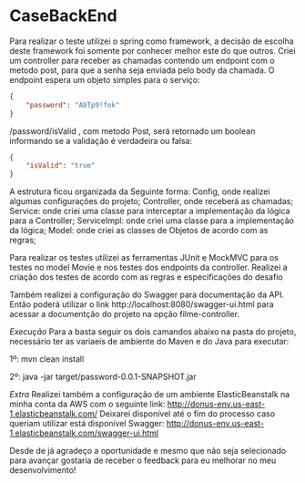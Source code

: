 # CaseBackEnd

Para realizar o teste utilizei o spring como framework, a decisão de escolha deste framework foi somente por conhecer melhor este do que outros.
Criei um controller para receber as chamadas contendo um endpoint com o metodo post, para que a senha seja enviada pelo body da chamada.
O endpoint espera um objeto simples para o serviço:
```json
{
	"password": "AbTp9!fok"
}
```

/password/isValid , com metodo Post, será retornado um boolean informando se a validação é verdadeira ou falsa:

```json
{
	"isValid": "true"
}
```

A estrutura ficou organizada da Seguinte forma:
Config, onde realizei algumas configurações do projeto;
Controller, onde receberá as chamadas;
Service: onde criei uma classe para interceptar a implementação da lógica para a Controller;
ServiceImpl: onde criei uma classe para a implementação da lógica;
Model: onde criei as classes de Objetos de acordo com as regras;

Para realizar os testes utilizei as ferramentas JUnit e MockMVC para os testes no model Movie e nos testes dos endpoints da controller.
Realizei a criação dos testes de acordo com as regras e especificações do desafio

Também realizei a configuração do Swagger para documentação da API.
Então poderá utilizar o link http://localhost:8080/swagger-ui.html para acessar a documentção do projeto na opção filme-controller.

*Execução*
Para a basta seguir os dois camandos abaixo na pasta do projeto, necessário ter as variaeis de ambiente do Maven e do Java para executar:

1º:
mvn clean install

2º:
java -jar target/password-0.0.1-SNAPSHOT.jar

*Extra*
Realizei também a configuração de um ambiente ElasticBeanstalk na minha conta da AWS com o seguinte link:
http://donus-env.us-east-1.elasticbeanstalk.com/
Deixarei disponível até o fim do processo caso queriam utilizar está disponível 
Swagger:
http://donus-env.us-east-1.elasticbeanstalk.com/swagger-ui.html


Desde de já agradeço a oportunidade e mesmo que não seja selecionado para avançar gostaria de receber o feedback para eu melhorar no meu desenvolvimento!
